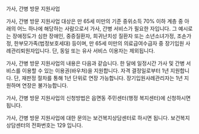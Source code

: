가사, 간병 방문 지원사업

가사, 간병 방문 지원사업 대상은 만 65세 미만의 기준 중위소득 70% 이하 계층 중 아래의 어느 하나에 해당하는 사람으로서 가사, 간병 서비스가 필요한 자입니다.
그 예시로는 장애정도가 심한 장애인, 중증질환자, 희귀난치성 질환자 또는 소년소녀가정, 조손가정, 한부모가족(법정보호세대) 등이며, 만 65세 미만의 의료급여수급자 중 장기입원 사례관리퇴원자입니다. 단, 동일 또는 유사 서비스 이용자는 제외됩니다.

가사, 간병 방문 지원사업의 내용은 다음과 같습니다. 한 달에 일정시간 가사 및 간병 서비스를 이용할 수 있는 이용권(바우처)을 지원합니다.
자격 결정일로부터 1년 지원합니다. 단, 재판정 절차를 통해 1년 단위로 연장 가능합니다.
장기입원사례관리자는 1년 지원하며 연장은 불가능합니다.

가사, 간병 방문 지원사업의 신청방법은 읍면동 주민센터(행정 복지센터)에 신청하시면 됩니다.

가사, 간병 방문 지원사업에 대한 문의는 보건복지상담센터로 하시면 됩니다. 보건복지상담센터의 전화번호는 129 입니다.